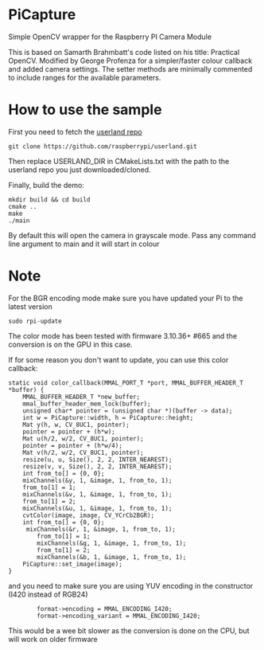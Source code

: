 PiCapture
=========

Simple OpenCV wrapper for the Raspberry PI Camera Module

This is based on Samarth Brahmbatt's code listed on his title:
Practical OpenCV.
Modified by George Profenza for a simpler/faster colour callback
and added camera settings. The setter methods are minimally commented
to include ranges for the available parameters.

How to use the sample
=====================

First you need to fetch the [userland repo](http://github.com/raspberypi/userland)

```
git clone https://github.com/raspberrypi/userland.git
```

Then replace USERLAND_DIR in CMakeLists.txt with the path to the userland repo
you just downloaded/cloned.

Finally, build the demo:

```
mkdir build && cd build
cmake ..
make
./main
```
By default this will open the camera in grayscale mode.
Pass any command line argument to main and it will start in colour

Note
====
For the BGR encoding mode make sure you have updated your Pi to the latest version
```
sudo rpi-update
```
The color mode has been tested with firmware 3.10.36+ #665
and the conversion is on the GPU in this case.

If for some reason you don't want to update, you can use this color callback:
```
static void color_callback(MMAL_PORT_T *port, MMAL_BUFFER_HEADER_T *buffer) {
	MMAL_BUFFER_HEADER_T *new_buffer;
	mmal_buffer_header_mem_lock(buffer);
	unsigned char* pointer = (unsigned char *)(buffer -> data);
	int w = PiCapture::width, h = PiCapture::height;
	Mat y(h, w, CV_8UC1, pointer);
	pointer = pointer + (h*w);
	Mat u(h/2, w/2, CV_8UC1, pointer);
	pointer = pointer + (h*w/4);
	Mat v(h/2, w/2, CV_8UC1, pointer);
	resize(u, u, Size(), 2, 2, INTER_NEAREST);
	resize(v, v, Size(), 2, 2, INTER_NEAREST);
	int from_to[] = {0, 0};
	mixChannels(&y, 1, &image, 1, from_to, 1);
	from_to[1] = 1;
	mixChannels(&v, 1, &image, 1, from_to, 1);
	from_to[1] = 2;
	mixChannels(&u, 1, &image, 1, from_to, 1);
	cvtColor(image, image, CV_YCrCb2BGR);
	int from_to[] = {0, 0};
	 mixChannels(&r, 1, &image, 1, from_to, 1);
    	from_to[1] = 1;
    	mixChannels(&g, 1, &image, 1, from_to, 1);
    	from_to[1] = 2;
    	mixChannels(&b, 1, &image, 1, from_to, 1);
	PiCapture::set_image(image);
}
```
and you need to make sure you are using YUV encoding in the constructor (I420 instead of RGB24) 
```
		format->encoding = MMAL_ENCODING_I420;
		format->encoding_variant = MMAL_ENCODING_I420;

```
This would be a wee bit slower as the conversion is done on the CPU, but will work on older firmware